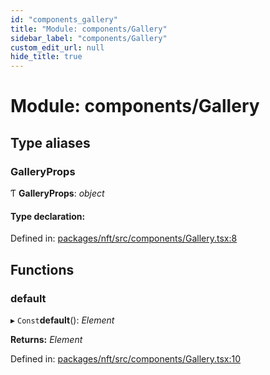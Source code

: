 ```yaml
---
id: "components_gallery"
title: "Module: components/Gallery"
sidebar_label: "components/Gallery"
custom_edit_url: null
hide_title: true
---
```


# Module: components/Gallery

## Type aliases

### GalleryProps

Ƭ **GalleryProps**: *object*

#### Type declaration:

Defined in: [packages/nft/src/components/Gallery.tsx:8](https://github.com/xr3ngine/xr3ngine/blob/673ad6a5f/packages/nft/src/components/Gallery.tsx#L8)

## Functions

### default

▸ `Const`**default**(): *Element*

**Returns:** *Element*

Defined in: [packages/nft/src/components/Gallery.tsx:10](https://github.com/xr3ngine/xr3ngine/blob/673ad6a5f/packages/nft/src/components/Gallery.tsx#L10)
